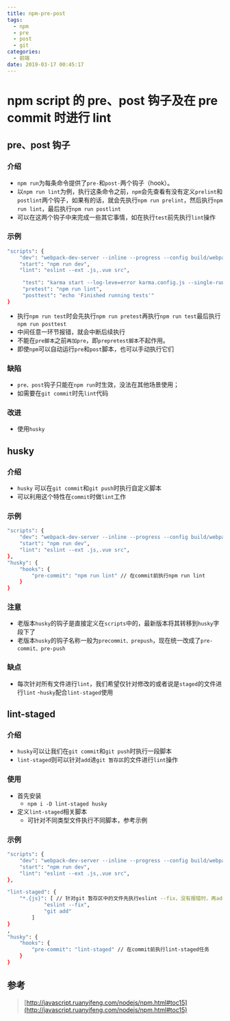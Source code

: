 ```yaml
---
title: npm-pre-post
tags:
  - npm
  - pre
  - post
  - git
categories:
  - 前端
date: 2019-03-17 00:45:17
---
```


# npm script 的 pre、post 钩子及在 pre commit 时进行 lint

## pre、post 钩子

### 介绍

- `npm run`为每条命令提供了`pre-`和`post-`两个钩子（hook）。
- 以`npm run lint`为例，执行这条命令之前，`npm`会先查看有没有定义`prelint`和`postlint`两个钩子，如果有的话，就会先执行`npm run prelint`，然后执行`npm run lint`，最后执行`npm run postlint`
- 可以在这两个钩子中来完成一些其它事情，如在执行`test`前先执行`lint`操作

### 示例

```bash
"scripts": {
    "dev": "webpack-dev-server --inline --progress --config build/webpack.dev.conf.js",
    "start": "npm run dev",
    "lint": "eslint --ext .js,.vue src",

     "test": "karma start --log-leve=error karma.config.js --single-run=true",
     "pretest": "npm run lint",
     "posttest": "echo 'Finished running tests'"
}
```

- 执行`npm run test`时会先执行`npm run pretest`再执行`npm run test`最后执行`npm run posttest`
- 中间任意一环节报错，就会中断后续执行
- 不能在`pre脚本`之前`再加pre`，即`prepretest脚本`不起作用。
- 即使`npm`可以自动运行`pre`和`post`脚本，也可以手动执行它们

### 缺陷

- `pre、post`钩子只能在`npm run`时生效，没法在其他场景使用；
- 如需要在`git commit`时先`lint`代码

### 改进

- 使用`husky`

## husky

### 介绍

- `husky` 可以在`git commit`和`git push`时执行自定义脚本
- 可以利用这个特性在`commit`时做`lint`工作

### 示例

```bash
"scripts": {
    "dev": "webpack-dev-server --inline --progress --config build/webpack.dev.conf.js",
    "start": "npm run dev",
    "lint": "eslint --ext .js,.vue src",
},
"husky": {
    "hooks": {
        "pre-commit": "npm run lint" // 在commit前执行npm run lint
    }
}
```

### 注意

- 老版本`husky`的钩子是直接定义在`scripts`中的，最新版本将其转移到`husky`字段下了
- 老版本`husky`的钩子名称一般为`precommit、prepush`，现在统一改成了`pre-commit、pre-push`

### 缺点

- 每次针对所有文件进行`lint`，我们希望仅针对修改的或者说是`staged`的文件进行`lint` -`husky`配合`lint-staged`使用

## lint-staged

### 介绍

- `husky`可以让我们在`git commit`和`git push`时执行一段脚本
- `lint-staged`则可以针对`add`进`git 暂存区`的文件进行`lint`操作

### 使用

- 首先安装
  - `npm i -D lint-staged husky`
- 定义`lint-staged`相关脚本
  - 可针对不同类型文件执行不同脚本，参考示例

### 示例

```bash
"scripts": {
    "dev": "webpack-dev-server --inline --progress --config build/webpack.dev.conf.js",
    "start": "npm run dev",
    "lint": "eslint --ext .js,.vue src",
},

"lint-staged": {
    "*.{js}": [ // 针对git 暂存区中的文件先执行eslint --fix，没有报错时，再add进暂存区
            "eslint --fix",
            "git add"
        ]
}
,
"husky": {
    "hooks": {
        "pre-commit": "lint-staged" // 在commit前执行lint-staged任务
    }
}
```

## 参考

> [http://javascript.ruanyifeng.com/nodejs/npm.html#toc15](http://javascript.ruanyifeng.com/nodejs/npm.html#toc15)
